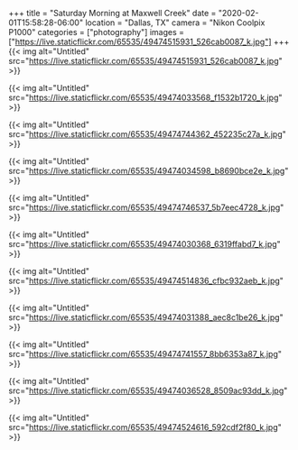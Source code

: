 +++
title = "Saturday Morning at Maxwell Creek"
date = "2020-02-01T15:58:28-06:00"
location = "Dallas, TX"
camera = "Nikon Coolpix P1000"
categories = ["photography"]
images = ["https://live.staticflickr.com/65535/49474515931_526cab0087_k.jpg"]
+++
{{< img alt="Untitled" src="https://live.staticflickr.com/65535/49474515931_526cab0087_k.jpg" >}}

<!--more-->

{{< img alt="Untitled" src="https://live.staticflickr.com/65535/49474033568_f1532b1720_k.jpg" >}}

{{< img alt="Untitled" src="https://live.staticflickr.com/65535/49474744362_452235c27a_k.jpg" >}}

{{< img alt="Untitled" src="https://live.staticflickr.com/65535/49474034598_b8690bce2e_k.jpg" >}}

{{< img alt="Untitled" src="https://live.staticflickr.com/65535/49474746537_5b7eec4728_k.jpg" >}}

{{< img alt="Untitled" src="https://live.staticflickr.com/65535/49474030368_6319ffabd7_k.jpg" >}}

{{< img alt="Untitled" src="https://live.staticflickr.com/65535/49474514836_cfbc932aeb_k.jpg" >}}

{{< img alt="Untitled" src="https://live.staticflickr.com/65535/49474031388_aec8c1be26_k.jpg" >}}

{{< img alt="Untitled" src="https://live.staticflickr.com/65535/49474741557_8bb6353a87_k.jpg" >}}

{{< img alt="Untitled" src="https://live.staticflickr.com/65535/49474036528_8509ac93dd_k.jpg" >}}

{{< img alt="Untitled" src="https://live.staticflickr.com/65535/49474524616_592cdf2f80_k.jpg" >}}
